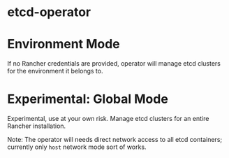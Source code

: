 etcd-operator
=============

# Environment Mode

If no Rancher credentials are provided, operator will manage etcd clusters for the environment it belongs to.

# Experimental: Global Mode

Experimental, use at your own risk. Manage etcd clusters for an entire Rancher installation.

Note: The operator will needs direct network access to all etcd containers; currently only `host` network mode sort of works.